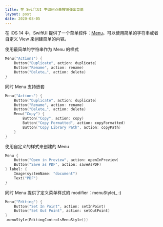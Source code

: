```yaml
---
title: 在 SwiftUI 中如何点击按钮弹出菜单
layout: post
date: 2020-08-05
---
```


在 iOS 14 中，SwiftUI 提供了一个菜单控件：[Menu](https://developer.apple.com/documentation/swiftui/menu)。可以使用简单的字符串或者自定义 View 来创建菜单的内容。

使用最简单的字符串作为 Menu 的样式

```swift
Menu("Actions") {
    Button("Duplicate", action: duplicate)
    Button("Rename", action: rename)
    Button("Delete…", action: delete)
}
```

同时 Menu 支持嵌套

```swift
Menu("Actions") {
    Button("Duplicate", action: duplicate)
    Button("Rename", action: rename)
    Button("Delete…", action: delete)
    Menu("Copy") {
        Button("Copy", action: copy)
        Button("Copy Formatted", action: copyFormatted)
        Button("Copy Library Path", action: copyPath)
    }
}
```
使用自定义的样式来创建的 Menu
```swift
Menu {
    Button("Open in Preview", action: openInPreview)
    Button("Save as PDF", action: saveAsPDF)
} label: {
    Image(systemName: "document")
    Text("PDF")
}
```

同时 Menu 提供了定义菜单样式的 modifier：menuStyle(_ :)

```swift
Menu("Editing") {
    Button("Set In Point", action: setInPoint)
    Button("Set Out Point", action: setOutPoint)
}
.menuStyle(EditingControlsMenuStyle())
```

